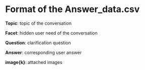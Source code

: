 # Format of the Answer_data.csv
**Topic**: topic of the conversation

**Facet**: hidden user need of the conversation

**Question**: clarification question

**Answer**: corresponding user answer

**image{k}**: attached images
